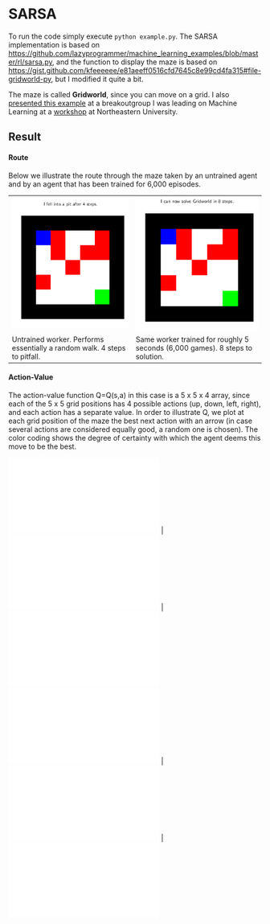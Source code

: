 # SARSA

To run the code simply execute `python example.py`. The SARSA implementation is based on <https://github.com/lazyprogrammer/machine_learning_examples/blob/master/rl/sarsa.py>, and the function to display the maze is based on <https://gist.github.com/kfeeeeee/e81aeeff0516cfd7645c8e99cd4fa315#file-gridworld-py>, but I modified it quite a bit. 

The maze is called **Gridworld**, since you can move on a grid. I also [presented this example](https://github.com/jimhalverson/string_data17/tree/master/reinforcement) at a breakoutgroup I was leading on Machine Learning at a [workshop](https://web.northeastern.edu/het/string_data/) at Northeastern University.

## Result
#### Route
Below we illustrate the route through the maze taken by an untrained agent and by an agent that has been trained for 6,000 episodes.

<table>
	<tr>
      <td><img src="./Untrained_worker.gif"></td><td><img src="./Trained_worker.gif"></td>
	</tr>
	<tr>
      <td>Untrained worker. Performs essentially a random walk. 4 steps to pitfall.</td><td>Same worker trained for roughly 5 seconds (6,000 games). 8 steps to solution.</td>
	</tr>
</table>

#### Action-Value
The action-value function Q=Q(s,a) in this case is a 5 x  5 x 4 array, since each of the 5 x 5 grid positions has 4 possible actions (up, down, left, right), and each action has a separate value. In order to illustrate Q, we plot at each grid position of the maze the best next action with an arrow (in case several actions are considered equally good, a random one is chosen). The color coding shows the degree of certainty with which the agent deems this move to be the best.

!["1 episode"](./0.pdf "1 episode.") | !["1000 episodes"](./1000.pdf "1000 episodes.") | !["2000 episodes"](./2000.pdf "2000 episodes.")
!["3000 episodes"](./3000.pdf "3000 episodes.") | !["4000 episodes"](./4000.pdf "4000 episodes.") | !["6000 episode"](./6000.pdf "6000 episodes.")



